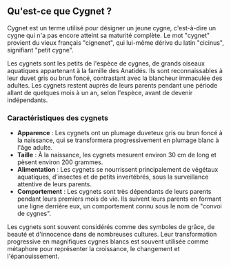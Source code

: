## Qu'est-ce que Cygnet ?

Cygnet est un terme utilisé pour désigner un jeune cygne, c'est-à-dire un cygne qui n'a pas encore atteint sa maturité complète. Le mot "cygnet" provient du vieux français "cignenet", qui lui-même dérive du latin "cicinus", signifiant "petit cygne".

Les cygnets sont les petits de l'espèce de cygnes, de grands oiseaux aquatiques appartenant à la famille des Anatidés. Ils sont reconnaissables à leur duvet gris ou brun foncé, contrastant avec la blancheur immaculée des adultes. Les cygnets restent auprès de leurs parents pendant une période allant de quelques mois à un an, selon l'espèce, avant de devenir indépendants.

### Caractéristiques des cygnets

- **Apparence** : Les cygnets ont un plumage duveteux gris ou brun foncé à la naissance, qui se transformera progressivement en plumage blanc à l'âge adulte.
- **Taille** : À la naissance, les cygnets mesurent environ 30 cm de long et pèsent environ 200 grammes.
- **Alimentation** : Les cygnets se nourrissent principalement de végétaux aquatiques, d'insectes et de petits invertébrés, sous la surveillance attentive de leurs parents.
- **Comportement** : Les cygnets sont très dépendants de leurs parents pendant leurs premiers mois de vie. Ils suivent leurs parents en formant une ligne derrière eux, un comportement connu sous le nom de "convoi de cygnes".

Les cygnets sont souvent considérés comme des symboles de grâce, de beauté et d'innocence dans de nombreuses cultures. Leur transformation progressive en magnifiques cygnes blancs est souvent utilisée comme métaphore pour représenter la croissance, le changement et l'épanouissement.